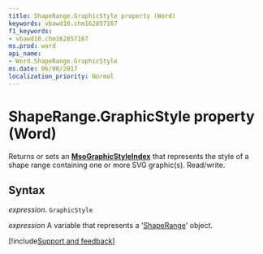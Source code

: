 ```yaml
---
title: ShapeRange.GraphicStyle property (Word)
keywords: vbawd10.chm162857167
f1_keywords:
- vbawd10.chm162857167
ms.prod: word
api_name:
- Word.ShapeRange.GraphicStyle
ms.date: 06/08/2017
localization_priority: Normal
---
```



# ShapeRange.GraphicStyle property (Word)

Returns or sets an  **[MsoGraphicStyleIndex](Office.MsoGraphicStyleIndex.md)** that represents the style of a shape range containing one or more SVG graphic(s). Read/write.


## Syntax

_expression_. `GraphicStyle`

 _expression_ A variable that represents a '[ShapeRange](Word.shaperange.md)' object.


[!include[Support and feedback](~/includes/feedback-boilerplate.md)]
